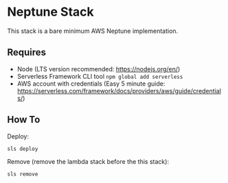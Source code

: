 # Neptune Stack

This stack is a bare minimum AWS Neptune implementation. 

## Requires

- Node (LTS version recommended: https://nodejs.org/en/)
- Serverless Framework CLI tool `npm global add serverless`
- AWS account with credentials (Easy 5 minute guide: https://serverless.com/framework/docs/providers/aws/guide/credentials/)

## How To

Deploy:
```sh
sls deploy
```

Remove (remove the lambda stack before the this stack):
```sh
sls remove
```